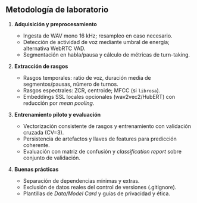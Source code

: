 ## Metodología de laboratorio

1. **Adquisición y preprocesamiento**
   - Ingesta de WAV mono 16 kHz; resampleo en caso necesario.
   - Detección de actividad de voz mediante umbral de energía; alternativa WebRTC VAD.
   - Segmentación en habla/pausa y cálculo de métricas de turn-taking.

2. **Extracción de rasgos**
   - Rasgos temporales: ratio de voz, duración media de segmentos/pausas, número de turnos.
   - Rasgos espectrales: ZCR, centroide; MFCC (si `librosa`).
   - Embeddings SSL locales opcionales (wav2vec2/HubERT) con reducción por *mean pooling*.

3. **Entrenamiento piloto y evaluación**
   - Vectorización consistente de rasgos y entrenamiento con validación cruzada (CV=3).
   - Persistencia de artefactos y llaves de features para predicción coherente.
   - Evaluación con matriz de confusión y *classification report* sobre conjunto de validación.

4. **Buenas prácticas**
   - Separación de dependencias mínimas y extras.
   - Exclusión de datos reales del control de versiones (.gitignore).
   - Plantillas de *Data/Model Card* y guías de privacidad y ética.
